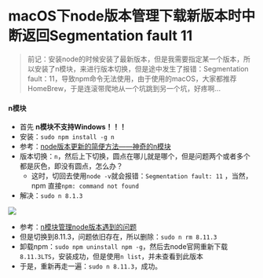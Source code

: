 # macOS下node版本管理下载新版本时中断返回Segmentation fault 11

> 前记：安装node的时候安装了最新版本，但是我需要指定某一个版本，所以安装了n模块，来进行版本切换，但是途中发生了报错：Segmentation fault：11，导致npm命令无法使用，由于使用的macOS，大家都推荐HomeBrew，于是连滚带爬地从一个坑跳到另一个坑，好疼啊...

#### n模块
* 首先 __n模块不支持Windows！！！__
* 安装：`sudo npm install -g n `
* 参考：[node版本更新的简便方法——神奇的n模块](https://blog.csdn.net/kiddd_fu/article/details/78655672)
* 版本切换：`n`，然后上下切换，圆点在哪儿就是哪个，但是问题两个或者多个都是灰色，即没有圆点，怎么办？
    * 这时，切回去使用`node -v`就会报错：`Segmentation fault: 11` ，当然，npm 直接`npm: command not found`
* 解决：`sudo n 8.1.3`


![](https://user-gold-cdn.xitu.io/2018/8/4/165046762420dadb?w=1268&h=478&f=jpeg&s=170090)

* 参考：[n模块管理node版本遇到的问题](https://blog.csdn.net/Dcatfly/article/details/75201172)
* 但是切换到8.11.3，问题依旧存在，所以删除：`sudo n rm 8.11.3`
* 卸载npm：`sudo npm uninstall npm -g`，然后去node官网重新下载`8.11.3LTS`，安装成功，但是使用`n list`，并未查看到此版本
* 于是，重新再走一遍：`sudo n 8.11.3`，成功。